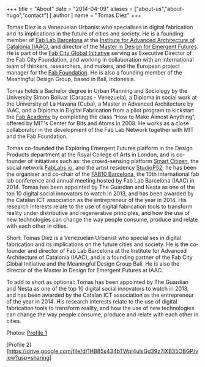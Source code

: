 +++
title = "About"
date = "2014-04-09"
aliases = ["about-us","about-hugo","contact"]
[ author ]
  name = "Tomas Diez"
+++

Tomas Diez is a Venezuelan Urbanist who specialises in digital fabrication and its implications in the future of cities and society. He is a founding member of [Fab Lab Barcelona](http://www.fablabbcn.org) at the [Institute for Advanced Architecture of Catalonia (IAAC)](http://www.iaac.net), and director of the [Master in Design for Emergent Futures](http://mdef.iaac.net). He is part of the [Fab City Global Initiative](http://www.fab.city) serving as Executive Director of the Fab City Foundation, and working in collaboration with an international team of thinkers, researchers, and makers, and the European project manager for the [Fab Foundation](http://www.fabfoundation.org). He is also a founding member of the Meaningful Design Group, based in Bali, Indonesia.

Tomas holds a Bachelor degree in Urban Planning and Sociology by the University Simon Bolivar (Caracas - Venezuela), a Diploma in social work at the University of La Havana (Cuba), a Master in Advanced Architecture by IAAC, and a Diploma in Digital Fabrication from a pilot program to kickstart the [Fab Academy](http://www.fabacademy.org) by completing the class “How to Make Almost Anything”, offered by MIT's Center for Bits and Atoms in 2008. He works as a close collaborator in the development of the Fab Lab Network together with MIT and the Fab Foundation.

Tomas co-founded the Exploring Emergent Futures platform in the Design Products department at the Royal College of Arts in London, and is co-founder of initiatives such as: the crowd-sensing platform [Smart Citizen](http://www.smartcitizen.me), the social network [FabLabs.io](http://www.fablabs.io), and the artist residency [StudioP52](http://www.studiop52.com); he has been the organiser and co-chair of the [FAB10 Barcelona](http://www.fab10.org), the 10th international fab lab conference and annual meeting hosted by Fab Lab Barcelona (IAAC) in 2014. Tomas has been appointed by The Guardian and Nesta as one of the top 10 digital social innovators to watch in 2013, and has been awarded by the Catalan ICT association as the entrepreneur of the year in 2014. His research interests relate to the use of digital fabrication tools to transform reality under distributive and regenerative principles, and how the use of new technologies can change the way people consume, produce and relate with each other in cities.

Short:
Tomas Diez is a Venezuelan Urbanist who specialises in digital fabrication and its implications on the future cities and society. He is the co-founder and director of Fab Lab Barcelona at the Institute for Advanced Architecture of Catalonia (IAAC), and is a founding partner of the Fab City Global Initiative and the Meaningful Design Group Bali. He is also the director of the Master in Design for Emergent Futures at IAAC.

To add to short as optional:
Tomas has been appointed by The Guardian and Nesta as one of the top 10 digital social innovators to watch in 2013, and has been awarded by the Catalan ICT association as the entrepreneur of the year in 2014. His research interests relate to the use of digital fabrication tools to transform reality, and how the use of new technologies can change the way people consume, produce and relate with each other in cities.


Photos: [Profile 1](https://images.adsttc.com/media/images/598e/1d04/b22e/382f/f400/0056/medium_jpg/Tomas_Diez_Fab_Lab.jpg?1502485761)

[Profile 2](https://drive.google.com/file/d/1HB85s434bTWpI4ulsGd39z7iXB35OBGP/view?usp=sharing]

